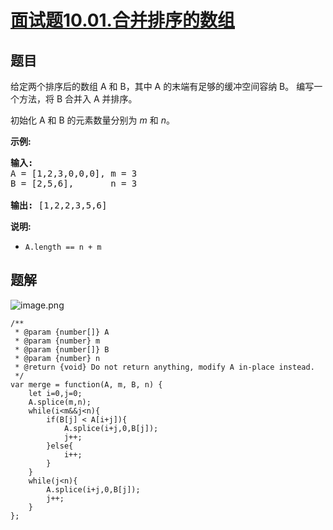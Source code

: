 # [面试题10.01.合并排序的数组](https://leetcode.cn/problems/sorted-merge-lcci)

## 题目
<p>给定两个排序后的数组 A 和 B，其中 A 的末端有足够的缓冲空间容纳 B。 编写一个方法，将 B 合并入 A 并排序。</p>

<p>初始化&nbsp;A 和 B 的元素数量分别为&nbsp;<em>m</em> 和 <em>n</em>。</p>

<p><strong>示例:</strong></p>

<pre><strong>输入:</strong>
A = [1,2,3,0,0,0], m = 3
B = [2,5,6],       n = 3

<strong>输出:</strong>&nbsp;[1,2,2,3,5,6]</pre>

<p><strong>说明:</strong></p>

<ul>
  <li><code>A.length == n + m</code></li>
</ul>


## 题解
![image.png](https://pic.leetcode-cn.com/f5fefe27bce298f55470b38b702463412e37e6b22254882587155215237cb723-image.png)
```
/**
 * @param {number[]} A
 * @param {number} m
 * @param {number[]} B
 * @param {number} n
 * @return {void} Do not return anything, modify A in-place instead.
 */
var merge = function(A, m, B, n) {
    let i=0,j=0;
    A.splice(m,n);
    while(i<m&&j<n){
        if(B[j] < A[i+j]){
            A.splice(i+j,0,B[j]);
            j++;
        }else{
            i++;
        }
    }
    while(j<n){
        A.splice(i+j,0,B[j]);
        j++;
    }
};
```


